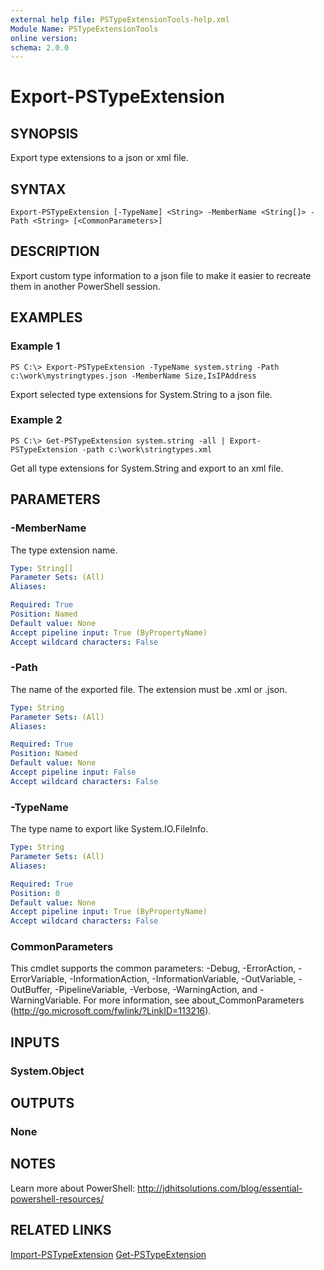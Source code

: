 ```yaml
---
external help file: PSTypeExtensionTools-help.xml
Module Name: PSTypeExtensionTools
online version: 
schema: 2.0.0
---
```


# Export-PSTypeExtension

## SYNOPSIS
Export type extensions to a json or xml file.

## SYNTAX

```
Export-PSTypeExtension [-TypeName] <String> -MemberName <String[]> -Path <String> [<CommonParameters>]
```

## DESCRIPTION
Export custom type information to a json file to make it easier to recreate them in another PowerShell session.

## EXAMPLES

### Example 1
```
PS C:\> Export-PSTypeExtension -TypeName system.string -Path c:\work\mystringtypes.json -MemberName Size,IsIPAddress
```

Export selected type extensions for System.String to a json file.

### Example 2
```
PS C:\> Get-PSTypeExtension system.string -all | Export-PSTypeExtension -path c:\work\stringtypes.xml
```

Get all type extensions for System.String and export to an xml file.

## PARAMETERS

### -MemberName
The type extension name.

```yaml
Type: String[]
Parameter Sets: (All)
Aliases: 

Required: True
Position: Named
Default value: None
Accept pipeline input: True (ByPropertyName)
Accept wildcard characters: False
```

### -Path
The name of the exported file. The extension must be .xml or .json.

```yaml
Type: String
Parameter Sets: (All)
Aliases: 

Required: True
Position: Named
Default value: None
Accept pipeline input: False
Accept wildcard characters: False
```

### -TypeName
The type name to export like System.IO.FileInfo.

```yaml
Type: String
Parameter Sets: (All)
Aliases: 

Required: True
Position: 0
Default value: None
Accept pipeline input: True (ByPropertyName)
Accept wildcard characters: False
```

### CommonParameters
This cmdlet supports the common parameters: -Debug, -ErrorAction, -ErrorVariable, -InformationAction, -InformationVariable, -OutVariable, -OutBuffer, -PipelineVariable, -Verbose, -WarningAction, and -WarningVariable. For more information, see about_CommonParameters (http://go.microsoft.com/fwlink/?LinkID=113216).

## INPUTS

### System.Object

## OUTPUTS

### None

## NOTES
Learn more about PowerShell: http://jdhitsolutions.com/blog/essential-powershell-resources/

## RELATED LINKS

[Import-PSTypeExtension]()
[Get-PSTypeExtension]()
